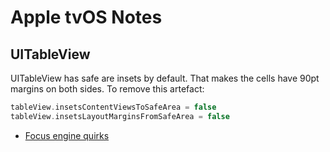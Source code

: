 # Apple tvOS Notes

## UITableView

UITableView has safe are insets by default. That makes the cells have 90pt margins on both sides. To remove this artefact:

```swift
tableView.insetsContentViewsToSafeArea = false
tableView.insetsLayoutMarginsFromSafeArea = false
```

- [Focus engine quirks](/programming/tvos/focus_engine)
